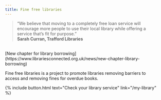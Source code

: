 ```yaml
---
title: Fine free libraries
---
```


> &ldquo;We believe that moving to a completely free loan service will encourage more people to use their local library while offering a service that’s fit for purpose.&rdquo;<br/>**Sarah Curran, Trafford Libraries**
<br/>
[New chapter for library borrowing](https://www.librariesconnected.org.uk/news/new-chapter-library-borrowing)

Fine free libraries is a project to promote libraries removing barriers to access and removing fines for overdue books.

{% include button.html text="Check your library service" link="/my-library" %}

<style>
#libraryhexmap { height: 600px; width: 100%; }
</style>


<div id="libraryhexmap"></div>


<script src="/assets/js/odi.hexmap.min.js"></script>

<script>

fetch('/assets/js/services.hexjson')
    .then(response => response.json())
    .then(hexdata => {
        hex = new ODI.hexmap(document.getElementById('hexmap1'),{
            'labels': { 'show': true },
            'hexjson': hexdata
        });
    });
    .catch(error => console.log(error));

</script>
